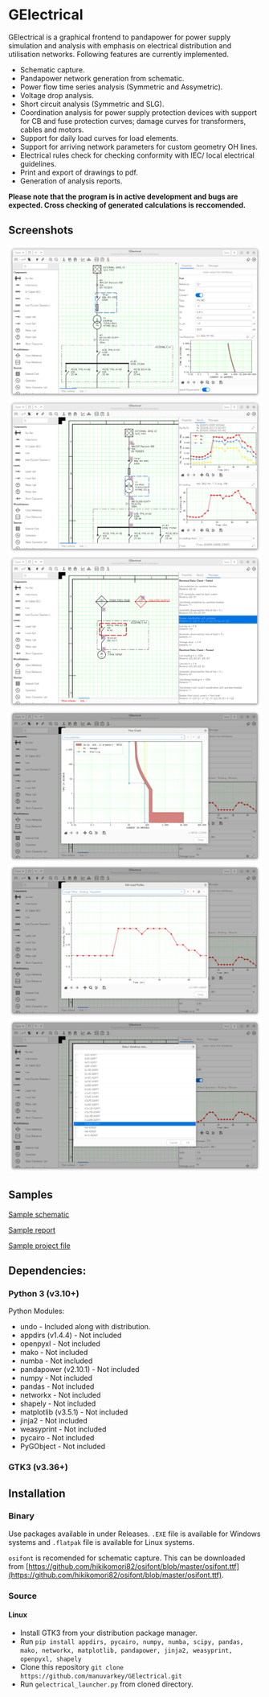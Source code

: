 # GElectrical

GElectrical is a graphical frontend to pandapower for power supply simulation and analysis with emphasis on electrical distribution and utilisation networks. Following features are currently implemented.

* Schematic capture.
* Pandapower network generation from schematic.
* Power flow time series analysis (Symmetric and Assymetric).
* Voltage drop analysis.
* Short circuit analysis (Symmetric and SLG).
* Coordination analysis for power supply protection devices with support for CB and fuse protection curves; damage curves for transformers, cables and motors.
* Support for daily load curves for load elements.
* Support for arriving network parameters for custom geometry OH lines.
* Electrical rules check for checking conformity with IEC/ local electrical guidelines.
* Print and export of drawings to pdf.
* Generation of analysis reports.

**Please note that the program is in active development and bugs are expected. Cross checking of generated calculations is reccomended.**

## Screenshots

![Properties display](https://raw.githubusercontent.com/manuvarkey/GElectrical/master/screenshots/1.png)
![Results display](https://raw.githubusercontent.com/manuvarkey/GElectrical/master/screenshots/2.png)
![Electrical rules check](https://raw.githubusercontent.com/manuvarkey/GElectrical/master/screenshots/3.png)
![Protection curve display](https://raw.githubusercontent.com/manuvarkey/GElectrical/master/screenshots/4.png)
![Load profile display](https://raw.githubusercontent.com/manuvarkey/GElectrical/master/screenshots/5.png)
![Database display](https://raw.githubusercontent.com/manuvarkey/GElectrical/master/screenshots/6.png)

## Samples

[Sample schematic](https://raw.githubusercontent.com/manuvarkey/GElectrical/master/sample_files/sample_drawing.pdf)

[Sample report](https://raw.githubusercontent.com/manuvarkey/GElectrical/master/sample_files/sample_report.pdf)

[Sample project file](https://github.com/manuvarkey/GElectrical/raw/master/sample_files/sample.gepro)

## Dependencies:

### Python 3 (v3.10+)

Python Modules:

* undo - Included along with distribution.
* appdirs (v1.4.4) - Not included
* openpyxl - Not included
* mako - Not included
* numba - Not included
* pandapower (v2.10.1) - Not included
* numpy - Not included
* pandas - Not included
* networkx - Not included
* shapely - Not included
* matplotlib (v3.5.1) - Not included
* jinja2 - Not included
* weasyprint - Not included
* pycairo - Not included
* PyGObject - Not included

### GTK3  (v3.36+)

## Installation

### Binary

Use packages available in under Releases. `.EXE` file is available for Windows systems and `.flatpak` file is available for Linux systems.

`osifont` is recomended for schematic capture. This can be downloaded from [https://github.com/hikikomori82/osifont/blob/master/osifont.ttf](https://github.com/hikikomori82/osifont/blob/master/osifont.ttf).

### Source

#### Linux

* Install GTK3 from your distribution package manager.
* Run `pip install appdirs, pycairo, numpy, numba, scipy, pandas, mako, networkx, matplotlib, pandapower, jinja2, weasyprint, openpyxl, shapely`
* Clone this repository `git clone https://github.com/manuvarkey/GElectrical.git`
* Run `gelectrical_launcher.py` from cloned directory.
